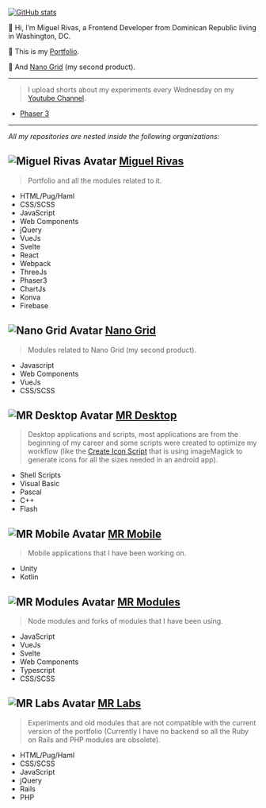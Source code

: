 [![GitHub stats][statsApi]][website]

👋 Hi, I’m Miguel Rivas, a Frontend Developer from Dominican Republic living in Washington, DC.

🎨 This is my [Portfolio][website].

🐣 And [Nano Grid][nanoGridWebsite] (my second product).

--------------
> I upload shorts about my experiments every Wednesday on my [Youtube Channel][youtube].

<!-- YOUTUBE:START -->
- [Phaser 3](https://www.youtube.com/watch?v=faHv5bk0XRs)
<!-- YOUTUBE:END -->

--------------
*All my repositories are nested inside the following organizations:*

## ![Miguel Rivas Avatar][orgMiguelRivasAvatar] [Miguel Rivas][orgMiguelRivas]

> Portfolio and all the modules related to it.
- HTML/Pug/Haml
- CSS/SCSS
- JavaScript
- Web Components
- jQuery
- VueJs
- Svelte
- React
- Webpack
- ThreeJs
- Phaser3
- ChartJs
- Konva
- Firebase

## ![Nano Grid Avatar][orgNanoGridAvatar] [Nano Grid][orgNanoGrid]
> Modules related to Nano Grid (my second product).
- Javascript
- Web Components
- VueJs
- CSS/SCSS

## ![MR Desktop Avatar][orgMRDesktopAvatar] [MR Desktop][orgMRDesktop]
> Desktop applications and scripts, most applications are from the beginning of my career and some scripts were created to optimize my workflow (like the [Create Icon Script]([createIconsScript]) that is using imageMagick to generate icons for all the sizes needed in an android app).
- Shell Scripts
- Visual Basic
- Pascal
- C++
- Flash

## ![MR Mobile Avatar][orgMRMobileAvatar] [MR Mobile][orgMRMobile]
> Mobile applications that I have been working on.
- Unity
- Kotlin

## ![MR Modules Avatar][orgMRModulesAvatar] [MR Modules][orgMRModules]
> Node modules and forks of modules that I have been using.
- JavaScript
- VueJs
- Svelte
- Web Components
- Typescript
- CSS/SCSS

## ![MR Labs Avatar][orgMRLabsAvatar] [MR Labs][orgMRLabs]
> Experiments and old modules that are not compatible with the current version of the portfolio (Currently I have no backend so all the Ruby on Rails and PHP modules are obsolete).
- HTML/Pug/Haml
- CSS/SCSS
- JavaScript
- jQuery
- Rails
- PHP

[website]: https://miguel-rivas.github.io
[nanoGridWebsite]: https://nano-grid.github.io
[youtube]: https://www.youtube.com/channel/UC_ONp50_gBsbI1TsYPuFl6g

[orgMiguelRivas]: https://github.com/miguel-rivas
[orgMiguelRivasAvatar]: https://avatars.githubusercontent.com/u/70659353?s=16

[orgNanoGrid]: https://github.com/nano-grid
[orgNanoGridAvatar]: https://avatars.githubusercontent.com/u/106577237?s=16

[orgMRDesktop]: https://github.com/mr-desktop
[orgMRDesktopAvatar]: https://avatars.githubusercontent.com/u/97989185?s=16

[orgMRMobile]: https://github.com/mr-mobile
[orgMRMobileAvatar]: https://avatars.githubusercontent.com/u/97987761?s=16

[orgMRModules]: https://github.com/mr-modules
[orgMRModulesAvatar]: https://avatars.githubusercontent.com/u/97987463?s=16

[orgMRLabs]: https://github.com/miguel-rivas-lab
[orgMRLabsAvatar]: https://avatars.githubusercontent.com/u/80991270?s=16

[createIconsScript]: https://github.com/mr-desktop/shell/blob/master/createIcon.sh

[statsApi]: https://github-readme-stats.vercel.app/api?username=jmiguelrivas&count_private=true&show_icons=true&theme=radical